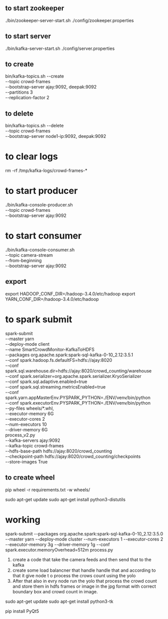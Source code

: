
## to start zookeeper
./bin/zookeeper-server-start.sh ./config/zookeeper.properties

## to start server
./bin/kafka-server-start.sh ./config/server.properties

## to create
bin/kafka-topics.sh --create \
  --topic crowd-frames \
  --bootstrap-server ajay:9092, deepak:9092\
  --partitions 3 \
  --replication-factor 2
  
## to delete
  bin/kafka-topics.sh --delete \
  --topic crowd-frames \
  --bootstrap-server node1-ip:9092, deepak:9092


# to clear logs
rm -rf /tmp/kafka-logs/crowd-frames-*

# to start producer
./bin/kafka-console-producer.sh \
  --topic crowd-frames \
  --bootstrap-server ajay:9092

# to start consumer
./bin/kafka-console-consumer.sh \
  --topic camera-stream \
  --from-beginning \
  --bootstrap-server  ajay:9092

## export
export HADOOP_CONF_DIR=/hadoop-3.4.0/etc/hadoop
export YARN_CONF_DIR=/hadoop-3.4.0/etc/hadoop


# to spark submit
spark-submit \
  --master yarn \
  --deploy-mode client \
  --name SmartCrowdMonitor-KafkaToHDFS \
  --packages org.apache.spark:spark-sql-kafka-0-10_2.12:3.5.1 \
  --conf spark.hadoop.fs.defaultFS=hdfs://ajay:8020 \
  --conf spark.sql.warehouse.dir=hdfs://ajay:8020/crowd_counting/warehouse \
  --conf spark.serializer=org.apache.spark.serializer.KryoSerializer \
  --conf spark.sql.adaptive.enabled=true \
  --conf spark.sql.streaming.metricsEnabled=true \
  --conf spark.yarn.appMasterEnv.PYSPARK_PYTHON=./ENV/venv/bin/python \
  --conf spark.executorEnv.PYSPARK_PYTHON=./ENV/venv/bin/python \
  --py-files wheels/*.whl,\
  --executor-memory 6G \
  --executor-cores 2 \
  --num-executors 10 \
  --driver-memory 6G \
  process_v2.py \
    --kafka-servers ajay:9092 \
    --kafka-topic crowd-frames \
    --hdfs-base-path hdfs://ajay:8020/crowd_counting \
    --checkpoint-path hdfs://ajay:8020/crowd_counting/checkpoints \
    --store-images True


## to create wheel
pip wheel -r requirements.txt -w wheels/


  sudo apt-get update
  sudo apt-get install python3-distutils


# working
spark-submit   --packages org.apache.spark:spark-sql-kafka-0-10_2.12:3.5.0   --master yarn   --deploy-mode cluster   --num-executors 1   --executor-cores 2   --executor-memory 3g   --driver-memory 1g   --conf spark.executor.memoryOverhead=512m   process.py





1. create a code that take the camera feeds and then send that to the kafka 
2. create some load balancner that handle handle that and according to that it give node t o process the crows count using the yolo 
3. After that also in evry node run the yolo that process the crowd count and store them in hdfs frames or image in the jpg format with correct boundary box and crowd count in image.


sudo apt-get update
sudo apt-get install python3-tk


pip install PyQt5
